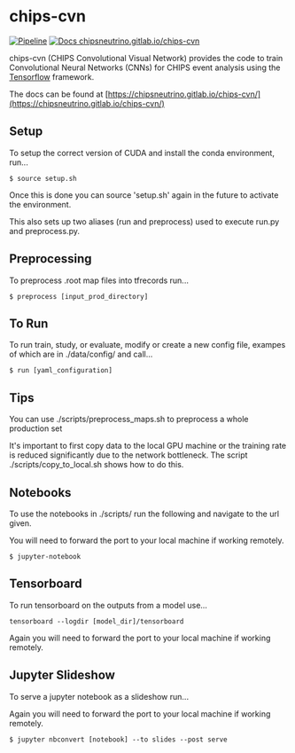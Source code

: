 # chips-cvn

[![Pipeline](https://gitlab.com/chipsneutrino/chips-cvn/badges/master/pipeline.svg)](https://gitlab.com/chipsneutrino/chips-cvn/pipelines)        [![Docs chipsneutrino.gitlab.io/chips-cvn](https://img.shields.io/website-up-down-green-red/http/shields.io.svg)](https://chipsneutrino.gitlab.io/chips-cvn/)

chips-cvn (CHIPS Convolutional Visual Network) provides the code to train Convolutional Neural Networks (CNNs) for CHIPS event analysis using the [Tensorflow](https://www.tensorflow.org/) framework.

The docs can be found at [https://chipsneutrino.gitlab.io/chips-cvn/](https://chipsneutrino.gitlab.io/chips-cvn/)

## Setup
To setup the correct version of CUDA and install the conda environment, run... 

```
$ source setup.sh
```

Once this is done you can source 'setup.sh' again in the future to activate the environment.

This also sets up two aliases (run and preprocess) used to execute run.py and preprocess.py.

## Preprocessing
To preprocess .root map files into tfrecords run...

```
$ preprocess [input_prod_directory]
```

## To Run
To run train, study, or evaluate, modify or create a new config file, exampes of which are in ./data/config/ and call...

```
$ run [yaml_configuration]
```

## Tips
You can use ./scripts/preprocess_maps.sh to preprocess a whole production set

It's important to first copy data to the local GPU machine or the training rate is reduced significantly due to the network bottleneck. The script ./scripts/copy_to_local.sh shows how to do this.

## Notebooks
To use the notebooks in ./scripts/ run the following and navigate to the url given.

You will need to forward the port to your local machine if working remotely.

```
$ jupyter-notebook
```

## Tensorboard
To run tensorboard on the outputs from a model use...

```
tensorboard --logdir [model_dir]/tensorboard
```

Again you will need to forward the port to your local machine if working remotely.

## Jupyter Slideshow
To serve a jupyter notebook as a slideshow run...

Again you will need to forward the port to your local machine if working remotely.

```
$ jupyter nbconvert [notebook] --to slides --post serve
```